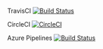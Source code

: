 TravisCI
[![Build Status](https://travis-ci.org/nixir/MATLAB_meets_CI.svg?branch=main)](https://travis-ci.org/nixir/MATLAB_meets_CI)

CircleCI
[![CircleCI](https://circleci.com/gh/nixir/MATLAB_meets_CI.svg?style=svg)](https://app.circleci.com/pipelines/github/nixir/MATLAB_meets_CI)

Azure Pipelines
[![Build Status](https://dev.azure.com/nixirk/MATLAB_meets_CI/_apis/build/status/nixir.MATLAB_meets_CI?branchName=main)](https://dev.azure.com/nixirk/MATLAB_meets_CI/_build/latest?definitionId=1&branchName=main)
